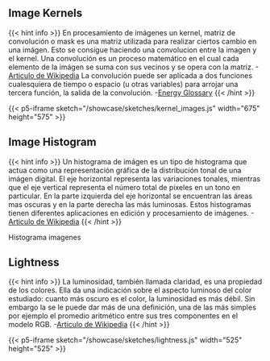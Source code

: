 ## Image Kernels
{{< hint info >}}
En procesamiento de imágenes un kernel, matriz de convolución o mask es una matriz utilizada para realizar ciertos cambio en una imágen. Esto se consigue haciendo una convolucion entre la imagen y el kernel.
Una convolución es un proceso matemático en el cual cada elemento de la imágen se suma con sus vecinos y se opera con la matriz.  -[Articulo de Wikipedia](https://en.wikipedia.org/wiki/Kernel_%28image_processing%29#Convolution)
La convolución puede ser aplicada a dos funciones cualesquiera de tiempo o espacio (u otras variables) para arrojar una tercera función, la salida de la convolución. -[Energy Glossary](https://glossary.slb.com/es/terms/c/convolution#:~:text=Una%20operación%20matemática%20con%20dos,la%20salida%20de%20la%20convolución.)
{{< /hint >}}


{{< p5-iframe sketch="/showcase/sketches/kernel_images.js" width="675" height="575" >}}


## Image Histogram
{{< hint info >}}
Un histograma de imágen es un tipo de histograma que actua como una representación gráfica de la distribución tonal de una imágen digital.
El eje horizontal representa las variaciones tonales, mientras que el eje vertical representa el número total de pixeles en un tono en particular.
En la parte izquierda del eje horizontal se encuentran las áreas mas oscuras y en la parte derecha las más luminosas.
Estos histogramas tienen diferentes aplicaciones en edición  y procesamiento de imágenes.
-[Articulo de Wikipedia](https://en.wikipedia.org/wiki/Image_histogram)
{{< /hint >}}

Histograma imagenes

## Lightness
{{< hint info >}}
La luminosidad, también llamada claridad, es una propiedad de los colores. Ella da una indicación sobre el aspecto luminoso del color estudiado: cuanto más oscuro es el color, la luminosidad es más débil.
Sin embargo la se le puede dar más de una definición, una de las más simples por ejemplo el promedio aritmético entre sus tres componentes en el modelo RGB.
-[Articulo de Wikipedia](https://en.wikipedia.org/wiki/HSL_and_HSV#Lightness)
{{< /hint >}}

{{< p5-iframe sketch="/showcase/sketches/lightness.js" width="525" height="525" >}}